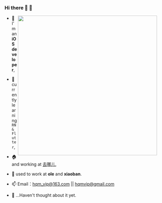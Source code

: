 ### Hi there 👋 👏


<img align="right" src="https://github-readme-stats.vercel.app/api?username=KeymonWong&show_icons=true&icon_color=35D058&text_color=718096&bg_color=ffffff&hide_title=false" width="460"/>


- 🌱 I'm an **iOS developer**,
- 🔭 currently learning `RN & Flutter`,
- 🏠 and working at [去哪儿](https://www.qunar.com/),
- 🔰 used to work at **ole** and **xiaoban**.
- 📫 Email：hqm_vip@163.com || hqmvip@gmail.com

- 🤔 ...Haven't thought about it yet.

